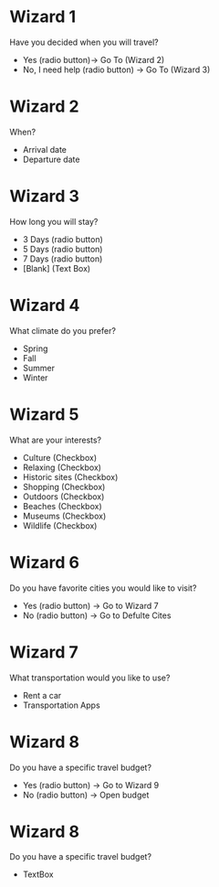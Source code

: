 # Wizard 1
Have you decided when you will travel?
- Yes (radio button)-> Go To (Wizard 2)
- No, I need help (radio button) -> Go To (Wizard 3)
# Wizard 2 
When?
- Arrival date
- Departure date
# Wizard 3
How long you will stay?
- 3 Days (radio button)
- 5 Days (radio button)
- 7 Days (radio button)
- [Blank] (Text Box)
# Wizard 4
What climate do you prefer?
- Spring
- Fall
- Summer
- Winter

# Wizard 5
What are your interests?
- Culture (Checkbox)
- Relaxing (Checkbox)
- Historic sites (Checkbox)
- Shopping (Checkbox)
- Outdoors (Checkbox)
- Beaches (Checkbox)
- Museums (Checkbox)
- Wildlife (Checkbox)


# Wizard 6
Do you have favorite cities you would like to visit?
- Yes (radio button) -> Go to Wizard 7
- No (radio button) -> Go to Defulte Cites

# Wizard 7
What transportation would you like to use?
- Rent a car
- Transportation Apps


# Wizard 8
Do you have a specific travel budget?
- Yes (radio button) -> Go to Wizard 9
- No (radio button) -> Open budget

# Wizard 8
Do you have a specific travel budget?
- TextBox 



